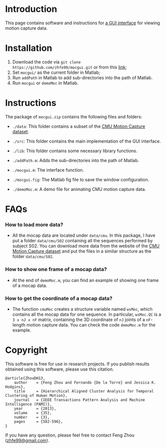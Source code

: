 # Introduction

This page contains software and instructions for
[a GUI interface](http://www.f-zhou.com/mocgui_code.html) for viewing
motion capture data.


# Installation

1. Download the code via `git clone https://github.com/zhfe99/mocgui.git` or from this [link](https://github.com/zhfe99/mocgui/archive/master.zip);
2. Set `mocgui/` as the current folder in Matlab;
3. Run `addPath` in Matlab to add sub-directories into the path of Matlab.
4. Run `mocgui` or `demoMoc` in Matlab.


# Instructions

The package of `mocgui.zip` contains the following files and folders:

- `./data`: This folder contains a subset of the [CMU Motion Capture dataset](http://mocap.cs.cmu.edu).

- `./src`: This folder contains the main implementation of the GUI interface.

- `./lib`: This folder contains some necessary library functions.

- `./addPath.m`: Adds the sub-directories into the path of Matlab.

- `./mocgui.m`: The interface function.

- `./mocgui.fig`: The Matlab fig file to save the window configuration.

- `./demoMoc.m`: A demo file for animating CMU motion capture data.


# FAQs
### How to load more data?
- All the mocap data are located under `data/cmu`. In this package, I
  have put a folder `data/cmu/S02` containing all the sequences
  performed by subject S02. You can download more data from the website of
  the [CMU Motion Capture dataset](http://mocap.cs.cmu.edu) and put the files in a similar structure as the
  folder `data/cmu/S02`.

### How to show one frame of a mocap data?
- At the end of `demoMoc.m`, you can find an example of showing one frame of a mocap data.

### How to get the coordinate of a mocap data?
- The function `cmuMoc` creates a structure variable named `wsMoc`,
  which contains all the mocap data for one sequence. In particular,
  `wsMoc.QC` is a `3 x nJ x nF` matrix, containing the 3D coordinate
  of `nJ` joints of a `nF`-length motion capture data. You can check
  the code `demoMoc.m` for the example.


# Copyright
This software is free for use in research projects. If you publish
results obtained using this software, please use this citation.

    @article{ZhouDH13,
        author    = {Feng Zhou and Fernando {De la Torre} and Jessica K. Hodgins},
        title     = {Hierarchical Aligned Cluster Analysis for Temporal Clustering of Human Motion},
        journal   = {IEEE Transactions Pattern Analysis and Machine Intelligence (PAMI)},
        year      = {2013},
        volume    = {35},
        number    = {3},
        pages     = {582-596},
    }

If you have any question, please feel free to contact Feng Zhou (zhfe99@gmail.com).
